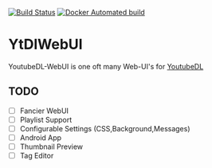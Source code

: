 [![Build Status](https://travis-ci.com/Phyrone/YtDlWebUI.svg?token=fcr1bEV3D1ypyoN5pQdi&branch=master)](https://travis-ci.com/Phyrone/YtDlWebUI) [![Docker Automated build](https://img.shields.io/docker/automated/phyrone/ytdlwebui.svg)](https://hub.docker.com/r/phyrone/ytdlwebui/)
# YtDlWebUI
YoutubeDL-WebUI is one oft many Web-UI's for [YoutubeDL](https://rg3.github.io/youtube-dl/)
## TODO
- [ ] Fancier WebUI
- [ ] Playlist Support
- [ ] Configurable Settings (CSS,Background,Messages)
- [ ] Android App
- [ ] Thumbnail Preview
- [ ] Tag Editor
